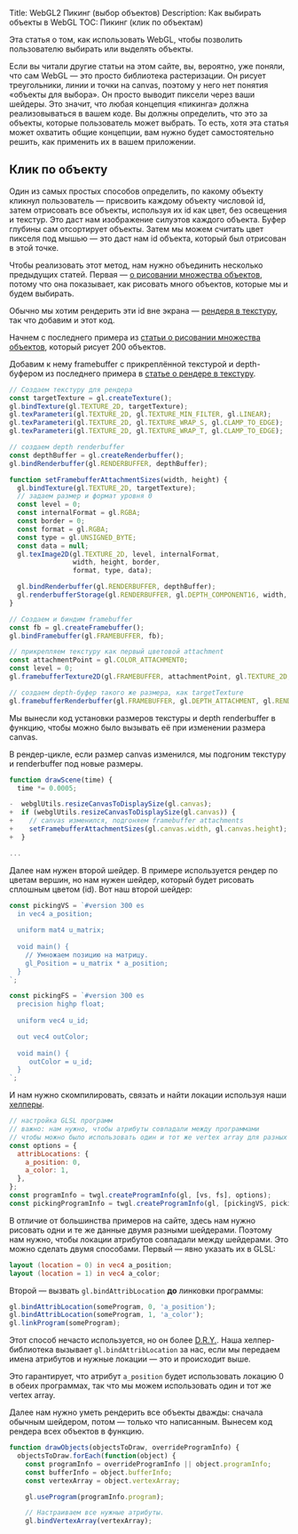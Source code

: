 Title: WebGL2 Пикинг (выбор объектов)
Description: Как выбирать объекты в WebGL
TOC: Пикинг (клик по объектам)

Эта статья о том, как использовать WebGL, чтобы позволить пользователю выбирать или выделять объекты.

Если вы читали другие статьи на этом сайте, вы, вероятно, уже поняли,
что сам WebGL — это просто библиотека растеризации. Он рисует треугольники,
линии и точки на canvas, поэтому у него нет понятия «объекты для выбора».
Он просто выводит пиксели через ваши шейдеры. Это значит,
что любая концепция «пикинга» должна реализовываться в вашем коде. Вы должны
определить, что это за объекты, которые пользователь может выбрать.
То есть, хотя эта статья может охватить общие концепции, вам нужно будет
самостоятельно решить, как применить их в вашем приложении.

## Клик по объекту

Один из самых простых способов определить, по какому объекту кликнул пользователь —
присвоить каждому объекту числовой id, затем отрисовать
все объекты, используя их id как цвет, без освещения
и текстур. Это даст нам изображение силуэтов
каждого объекта. Буфер глубины сам отсортирует объекты.
Затем мы можем считать цвет пикселя под мышью — это даст нам id объекта, который был отрисован в этой точке.

Чтобы реализовать этот метод, нам нужно объединить несколько предыдущих
статей. Первая — [о рисовании множества объектов](webgl-drawing-multiple-things.html),
потому что она показывает, как рисовать много объектов, которые мы и будем выбирать.

Обычно мы хотим рендерить эти id вне экрана —
[рендеря в текстуру](webgl-render-to-texture.html), так что добавим и этот код.

Начнем с последнего примера из
[статьи о рисовании множества объектов](webgl-drawing-multiple-things.html),
который рисует 200 объектов.

Добавим к нему framebuffer с прикреплённой текстурой и depth-буфером из
последнего примера в [статье о рендере в текстуру](webgl-render-to-texture.html).

```js
// Создаем текстуру для рендера
const targetTexture = gl.createTexture();
gl.bindTexture(gl.TEXTURE_2D, targetTexture);
gl.texParameteri(gl.TEXTURE_2D, gl.TEXTURE_MIN_FILTER, gl.LINEAR);
gl.texParameteri(gl.TEXTURE_2D, gl.TEXTURE_WRAP_S, gl.CLAMP_TO_EDGE);
gl.texParameteri(gl.TEXTURE_2D, gl.TEXTURE_WRAP_T, gl.CLAMP_TO_EDGE);

// создаем depth renderbuffer
const depthBuffer = gl.createRenderbuffer();
gl.bindRenderbuffer(gl.RENDERBUFFER, depthBuffer);

function setFramebufferAttachmentSizes(width, height) {
  gl.bindTexture(gl.TEXTURE_2D, targetTexture);
  // задаем размер и формат уровня 0
  const level = 0;
  const internalFormat = gl.RGBA;
  const border = 0;
  const format = gl.RGBA;
  const type = gl.UNSIGNED_BYTE;
  const data = null;
  gl.texImage2D(gl.TEXTURE_2D, level, internalFormat,
                width, height, border,
                format, type, data);

  gl.bindRenderbuffer(gl.RENDERBUFFER, depthBuffer);
  gl.renderbufferStorage(gl.RENDERBUFFER, gl.DEPTH_COMPONENT16, width, height);
}

// Создаем и биндим framebuffer
const fb = gl.createFramebuffer();
gl.bindFramebuffer(gl.FRAMEBUFFER, fb);

// прикрепляем текстуру как первый цветовой attachment
const attachmentPoint = gl.COLOR_ATTACHMENT0;
const level = 0;
gl.framebufferTexture2D(gl.FRAMEBUFFER, attachmentPoint, gl.TEXTURE_2D, targetTexture, level);

// создаем depth-буфер такого же размера, как targetTexture
gl.framebufferRenderbuffer(gl.FRAMEBUFFER, gl.DEPTH_ATTACHMENT, gl.RENDERBUFFER, depthBuffer);
```

Мы вынесли код установки размеров текстуры и depth renderbuffer в функцию, чтобы
можно было вызывать её при изменении размера canvas.

В рендер-цикле, если размер canvas изменился,
мы подгоним текстуру и renderbuffer под новые размеры.

```js
function drawScene(time) {
  time *= 0.0005;

-  webglUtils.resizeCanvasToDisplaySize(gl.canvas);
+  if (webglUtils.resizeCanvasToDisplaySize(gl.canvas)) {
+    // canvas изменился, подгоняем framebuffer attachments
+    setFramebufferAttachmentSizes(gl.canvas.width, gl.canvas.height);
+  }

...
```

Далее нам нужен второй шейдер. В примере используется рендер по цветам вершин, но нам нужен
шейдер, который будет рисовать сплошным цветом (id).
Вот наш второй шейдер:

```js
const pickingVS = `#version 300 es
  in vec4 a_position;
  
  uniform mat4 u_matrix;
  
  void main() {
    // Умножаем позицию на матрицу.
    gl_Position = u_matrix * a_position;
  }
`;

const pickingFS = `#version 300 es
  precision highp float;
  
  uniform vec4 u_id;

  out vec4 outColor;
  
  void main() {
     outColor = u_id;
  }
`;
```

И нам нужно скомпилировать, связать и найти локации
используя наши [хелперы](webgl-less-code-more-fun.html).

```js
// настройка GLSL программ
// важно: нам нужно, чтобы атрибуты совпадали между программами
// чтобы можно было использовать один и тот же vertex array для разных шейдеров
const options = {
  attribLocations: {
    a_position: 0,
    a_color: 1,
  },
};
const programInfo = twgl.createProgramInfo(gl, [vs, fs], options);
const pickingProgramInfo = twgl.createProgramInfo(gl, [pickingVS, pickingFS], options);
```

В отличие от большинства примеров на сайте, здесь нам нужно рисовать одни и те же данные двумя разными шейдерами.
Поэтому нам нужно, чтобы локации атрибутов совпадали между шейдерами. Это можно сделать двумя способами. Первый — явно указать их в GLSL:

```glsl
layout (location = 0) in vec4 a_position;
layout (location = 1) in vec4 a_color;
```

Второй — вызвать `gl.bindAttribLocation` **до** линковки программы:

```js
gl.bindAttribLocation(someProgram, 0, 'a_position');
gl.bindAttribLocation(someProgram, 1, 'a_color');
gl.linkProgram(someProgram);
```

Этот способ нечасто используется, но он более
[D.R.Y.](https://en.wikipedia.org/wiki/Don%27t_repeat_yourself).
Наша хелпер-библиотека вызывает `gl.bindAttribLocation` за нас,
если мы передаем имена атрибутов и нужные локации — это и происходит выше.

Это гарантирует, что атрибут `a_position` будет использовать локацию 0 в обеих программах, так что мы можем использовать один и тот же vertex array.

Далее нам нужно уметь рендерить все объекты дважды: сначала обычным шейдером, потом — только что написанным.
Вынесем код рендера всех объектов в функцию.

```js
function drawObjects(objectsToDraw, overrideProgramInfo) {
  objectsToDraw.forEach(function(object) {
    const programInfo = overrideProgramInfo || object.programInfo;
    const bufferInfo = object.bufferInfo;
    const vertexArray = object.vertexArray;

    gl.useProgram(programInfo.program);

    // Настраиваем все нужные атрибуты.
    gl.bindVertexArray(vertexArray); 
